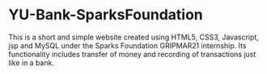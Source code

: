# YU-Bank-SparksFoundation
This is a short and simple website created using HTML5, CSS3, Javascript, jsp and MySQL under the Sparks Foundation GRIPMAR21 internship. Its functionality includes transfer of money and recording of transactions just like in a bank. 
